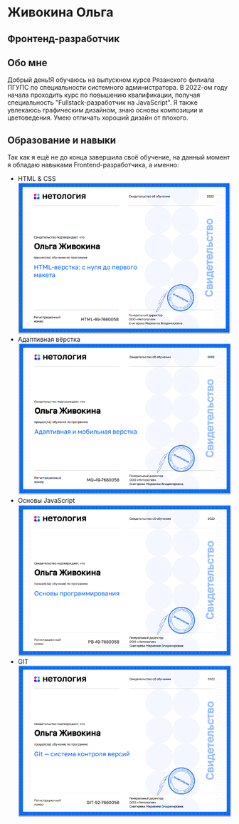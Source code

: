 # Живокина Ольга
## Фронтенд-разработчик
## Обо мне
Добрый день!Я обучаюсь на выпускном курсе Рязанского филиала ПГУПС по специальности системного администратора. 
В 2022-ом году начала проходить курс по повышению квалификации, получая специальность "Fullstack-разработчик на JavaScript".
Я также увлекаюсь графическим дизайном, знаю основы композиции и цветоведения. Умею отличать хороший дизайн от плохого.
## Образование и навыки
Так как я ещё не до конца завершила своё обучение, на данный момент я обладаю навыками Frontend-разработчика, а именно:
* HTML & CSS
![Сертификат прохождения программы](certificates/HTML.PNG)
* Адаптивная вёрстка
![Сертификат прохождения программы](certificates/Adaptive.PNG)
* Основы JavaScript
![Сертификат прохождения программы](certificates/JS.PNG)
* GIT
![Сертификат прохождения программы](certificates/GIT.PNG)
